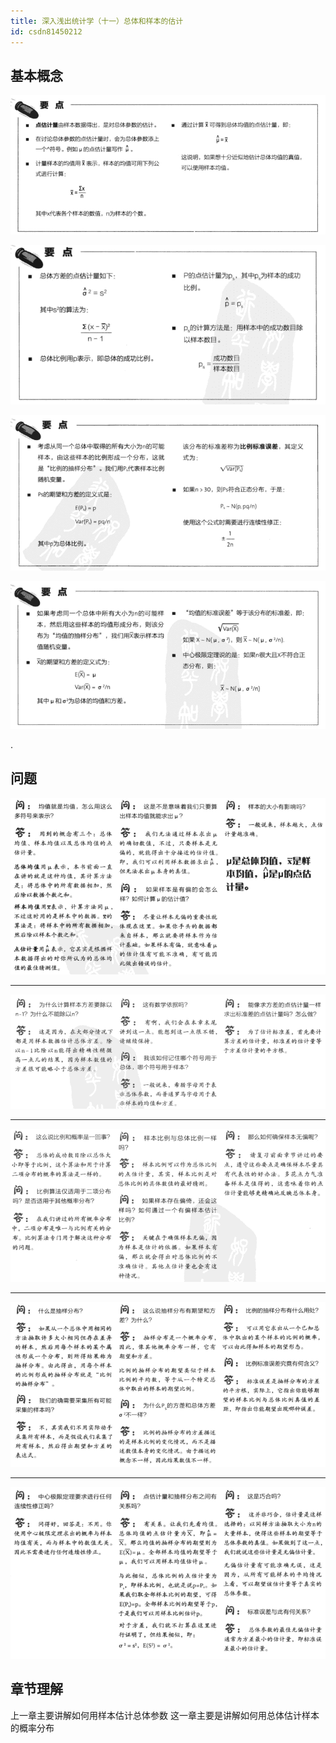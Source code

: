 ```yaml
---
title: 深入浅出统计学（十一）总体和样本的估计
id: csdn81450212
---
```


## 基本概念

![image.png](../img/f7f5e9e23fab0d786caed841f9117ef2.png)

![image.png](../img/926b2640987326a5721f5a70826dbe7f.png)

![image.png](../img/8cb0b193b7c025885db6d30f451e57dc.png)

![image.png](../img/1a4922eefe07cac4c15936a94a82d01a.png)

.

## 问题

![image.png](../img/acfd309abb7431f6159849b75f33232c.png)

* * *

![image.png](../img/76dbe80fa184122524dfd1a4d61f90d9.png)

* * *

![image.png](../img/a22d1bc3b5c404ecfcfd4127f7d068bb.png)

* * *

![image.png](../img/1536b11d3e61a68bbe80c51fd586069f.png)

* * *

![image.png](../img/3e333d95ccaa045b08376e80b7c0081c.png)

## 章节理解

上一章主要讲解如何用样本估计总体参数
这一章主要是讲解如何用总体估计样本的概率分布